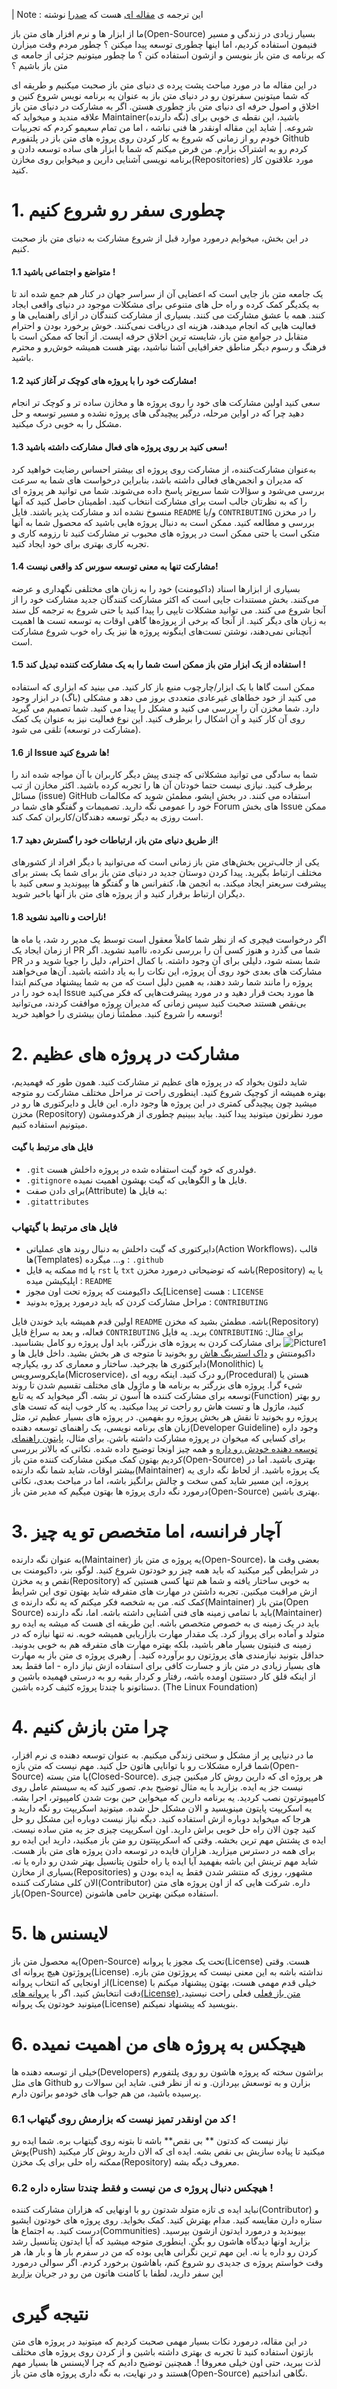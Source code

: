 | Note : این ترجمه ی  [مقاله ای](https://imsadra.me/commit-like-a-pro) هست که [صدرا](https://imsadra.me) نوشته

ما از ابزار ها و نرم  افزار های متن باز(Open-Source) بسیار زیادی در زندگی و مسیر فنیمون استفاده کردیم، اما اینها چطوری توسعه پیدا میکنن ؟ چطور مردم  وقت میزارن که برنامه ی متن باز بنویسن و ازشون استفاده کنن ؟ ما چطور میتونیم جزئی از  جامعه ی متن باز باشیم ؟

در این مقاله ما در مورد مباحث پشت پرده ی دنیای متن باز صحبت میکنیم و طریقه ای که شما میتونین سفرتون رو در دنیای متن باز به عنوان یه برنامه نویس شروع کنین و اخلاق و اصول حرفه ای دنیای متن باز چطوری هستن. اگر به مشارکت در دنیای متن باز علاقه مندید و میخواید که  Maintainer(نگه دارنده) باشید، این نقطه ی خوبی برای شروعه.
| شاید این مقاله اونقدر ها فنی نباشه ، اما من تمام سعیمو کردم که تجربیات خودم رو از زمانی که شروع به کار کردن روی پروژه های متن باز در پلتفورم Github کردم رو به اشتراک بزارم.
من  فرض میکنم که شما با ابزار های ساده توسعه دادن و برنامه نویسی آشنایی دارین و میخواین روی مخازن(Repositories) مورد علاقتون کار کنید.
# 1. چطوری سفر رو شروع کنیم
در این بخش، میخوایم درمورد موارد قبل از شروع مشارکت به دنیای متن باز  صحبت کنیم.

#### 1.1 متواضع و اجتماعی باشید !
یک جامعه متن باز جایی است که اعضایی آن از سراسر جهان در کنار هم جمع شده اند تا به یکدیگر کمک کرده و راه حل های متنوعی برای مشکلات موجود در دنیای واقعی ایجاد کنند.  همه با عشق مشارکت می کنند. بسیاری از مشارکت کنندگان در ازای راهنمایی ها و فعالیت هایی که انجام میدهند، هزینه ای دریافت نمی‌کنند. خوش برخورد بودن و احترام متقابل در جوامع متن باز، شایسته ترین اخلاق حرفه ایست. از آنجا که ممکن است با فرهنگ و رسوم دیگر مناطق جغرافیایی آشنا نباشید، بهتر هست همیشه خوش‌رو و محترم باشید.

#### 1.2 مشارکت خود را با پروژه های کوچک تر آغاز کنید!

سعی کنید اولین مشارکت های خود را روی پروژه ها و مخازن ساده تر و کوچک تر انجام دهید چرا که در اواین مرحله، درگیر پیچیدگی های پروژه نشده و مسیر توسعه و حل مشکل را به خوبی درک میکنید.

#### 1.3 سعی کنید بر روی پروژه های فعال مشارکت داشته باشید!

به‌عنوان مشارکت‌کننده، از مشارکت روی پروژه ای بیشتر احساس رضایت خواهید کرد که مدیران و انجمن‌های فعالی داشته باشد، بنابراین درخواست های شما به سرعت بررسی می‌شود و سؤالات شما سریع‌تر پاسخ داده می‌شوند. شما می توانید هر پروژه ای را که به نظرتان جالب است برای مشارکت انتخاب کنید.  اطمینان حاصل کنید که آنها منسوخ نشده اند و مشارکت پذیر باشند. فایل `README` و/یا `CONTRIBUTING` را در مخزن بررسی و مطالعه کنید. ممکن است به دنبال پروژه هایی باشید که محصول شما به آنها متکی است یا حتی ممکن است در پروژه های محبوب تر مشارکت کنید تا رزومه کاری و تجربه کاری بهتری برای خود ایجاد کنید.

#### 1.4 مشارکت تنها به معنی توسعه سورس کد واقعی نیست!

بسیاری از ابزارها اسناد (داکیومنت) خود را به زبان های مختلفی نگهداری و عرضه می‌کنند. بخش مستندات جایی است که اکثر مشارکت کنندگان جدید مشارکت خود را از آنجا شروع می کنند. می توانید مشکلات تایپی را پیدا کنید یا حتی شروع به ترجمه کل سند به زبان های دیگر کنید. از آنجا که برخی از پروژه‌ها گاهی اوقات به توسعه تست ها اهمیت آنچنانی نمی‌دهند، نوشتن تست‌های اینگونه پروژه ها نیز یک راه خوب شروع مشارکت است.

#### 1.5 استفاده از یک ابزار متن باز ممکن است شما را به یک مشارکت کننده تبدیل کند !

ممکن است گاها با یک ابزار/چارچوب منبع باز کار کنید. می بینید که ابزاری که استفاده می کنید از خود خطاهای غیرعادی متعددی بروز می دهد و مشکلی (باگ) در ابزار وجود دارد. شما مخزن آن را بررسی می کنید و مشکل را پیدا می کنید. شما تصمیم می گیرید روی آن کار کنید و آن اشکال را برطرف کنید. این نوع فعالیت نیز به عنوان یک کمک (مشارکت در توسعه) تلقی می شود.

#### 1.6 از Issue ها شروع کنید!

شما به سادگی می توانید مشکلاتی که چندی پیش دیگر کاربران با آن مواجه شده اند را برطرف کنید. نیازی نیست حتما خودتان آن ها را تجربه کرده باشید. اکثر مخازن از تب مسائل (issue) GitHub استفاده می کنند. در بخش ایشو، مطمئن شوید که مکالمات خود را عمومی نگه دارید. تصمیمات و گفتگو های شما در Forum های بخش Issue ممکن است روزی به دیگر توسعه دهندگان/کاربران کمک کند.

#### 1.7 از طریق دنیای متن باز، ارتباطات خود را گسترش دهید!

یکی از جالب‌ترین بخش‌های متن باز زمانی است که می‌توانید با دیگر افراد از کشورهای مختلف ارتباط بگیرید. پیدا کردن دوستان جدید در دنیای متن باز برای شما یک بستر برای پیشرفت سریعتر ایجاد میکند. به انجمن ها، کنفرانس ها و گفتگو ها بپیوندید و سعی کنید با دیگران ارتباط برقرار کنید و از پروژه های متن باز آنها باخبر شوید.

#### 1.8 ناراحت و ناامید نشوید!

اگر درخواست فیچری که از نظر شما کاملاً معقول است توسط یک مدیر رد شد، یا ماه ها از زمان ایجاد یک PR شما می گذرد و هنوز کسی آن را بررسی نکرده، ناامید نشوید. اگر PR شما بسته شود، دلیلی برای آن وجود داشته. با کمال احترام، دلیل را جویا شوید و در مشارکت های بعدی خود روی آن پروژه، این نکات را به یاد داشته باشید. آن‌ها می‌خواهند پروژه را مانند شما رشد دهند، به همین دلیل است که من به شما پیشنهاد می‌کنم ابتدا ایده خود را در Issue ها مورد بحث قرار دهید و در مورد پیشرفت‌هایی که فکر می‌کنید بی‌نقص هستند صحبت کنید سپس زمانی که مدیران پروژه موافقت کردند، می‌توانید توسعه را شروع کنید. مطمئناً زمان بیشتری را خواهید خرید!

# 2. مشارکت در پروژه های عظیم
 شاید دلتون بخواد که  در پروژه های عظیم تر مشارکت کنید. همون طور که فهمیدیم، بهتره همیشه از کوچیک شروع کنید. اینطوری راحت تر مراحل مختلف مشارکت رو متوجه میشید چون پیچیدگی کمتری در این پروژه ها وجود داره.
 این فایل و دایرکتوری ها رو در مخزن (Repository) مورد نظرتون میتونید پیدا کنید. بیاید ببینیم چطوری از هرکدومشون میتونیم استفاده کنیم.‍

#### **فایل های مرتبط با گیت**
* `.git` فولدری که خود گیت استفاده شده در پروژه داخلش هست.
* ‍‍‍‍`.gitignore` فایل ها و الگوهایی که گیت بهشون اهمیت نمیده.
* برای دادن صفت(Attribute) به فایل ها:
*  `.gitattributes`

### **فایل های مرتبط با گیتهاب**

* دایرکتوری که گیت داخلش به دنبال روند های عملیاتی(Action Workflows)، قالب ها(Templates) و... میگرده : 
    `.github`
* ممکنه یه فایل `md` یا `rst` یا `txt` باشه که توضیحاتی درمورد مخزن(Repository) یا یه اپلیکیشن میده :
    `README`
* یک داکیومنت که پروژه تحت اون مجوز[License] هست :
    `LICENSE`
* مراحل مشارکت کردن که باید درمورد پروژه بدونید :
    `CONTRIBUTING`


اولین قدم همیشه باید خوندن فایل `README` باشه. مطمئن بشید که مخزن(Repository) فعاله، و بعد به سراغ فایل `CONTRIBUTING` برید. یه فایل `CONTRIBUTING` برای مثال:
![Picture1](https://github.com/SepehrRasouli/BecomeAnOpenSourceContributorTranslation/blob/main/pics/1.avif)
برای مشارکت کردن به پروژه های بزرگتر، باید اول پروژه رو کامل بشناسید. داکیومنتش و [داک استرینگ هاش](https://en.wikipedia.org/wiki/Docstring) رو بخونید تا متوجه ی هر بخش بشید. داخل فایل ها و دایرکتوری ها بچرخید. ساختار و معماری کد رو، یکپارچه(Monolithic) یا مایکروسرویس(Microservice)، رو درک کنید. اینکه رویه ای(Procedural) هستن یا شیء گرا.
پروژه های بزرگتر به برنامه ها و ماژول های مختلف تقسیم شدن تا روند توسعه برای مشارکت کننده ها آسون تر بشه. اگر میخواید که یه تابع(Function) رو بهتر کنید، ماژول ها و تست هاش رو راحت تر پیدا میکنید. یه کار خوب اینه که تست های پروژه رو بخونید تا نقش هر بخش پروژه رو بفهمین.
در پروژه های بسیار عظیم تر، مثل زبان های برنامه نویسی، یک راهنمای توسعه دهنده(Developer Guideline) وجود داره برای کسایی که میخوان در پروژه مشارکت داشته باشن. برای مثال، [پایتون راهنمای توسعه دهنده خودش رو داره](https://devguide.python.org/) و همه چیز اونجا توضیح داده شده.
نکاتی که بالاتر بررسی کردیم بهتون کمک میکنن مشارکت کننده متن باز(Open-Source) بهتری باشید. اما در بیشتر اوقات، شاید شما نگه دارنده(Maintainer) یک پروژه باشید. از لحاظ نگه داری یه پروژه، این مسیر شاید کمی سخت و چالش برانگیز باشه، اما در مباحث بعدی، نکاتی درمورد نگه داری پروژه ها بهتون میگیم که مدیر متن باز(Open-Source) بهتری باشین.

# 3. آچار فرانسه، اما متخصص تو یه چیز
به عنوان نگه دارنده(Maintainer) یه پروژه ی متن باز(Open-Source)، بعضی وقت ها در شرایطی گیر میکنید که باید همه چیز رو خودتون شروع کنید. لوگو، بنر، داکیومنت بی نقص و یه مخزن(Repository) به خوبی ساختار یافته و شما هم تنها کسی هستین که ازش مراقبت میکنین. تجربه داشتن در مهارت های متفرقه شاید بهتون توی این شرایط کمک کنه. من به شخصه فکر میکنم که یه نگه دارنده ی(Maintainer) متن باز(Open Source) باید با تمامی زمینه های فنی آشنایی داشته باشه. اما، نگه دارنده(Maintainer) باید در یک زمینه ی به خصوص متخصص باشه. این طریقه ای هست که میشه یه ایده رو متولد و آماده برای پرواز کرد. یک مقدار مهارت بازاریابی همیشه خوبه.
نه تنها نیازه که در زمینه ی فنیتون بسیار ماهر باشید، بلکه بهتره مهارت های متفرقه هم به خوبی بدونید. حداقل بتونید نیازمندی های پروژتون رو برآورده کنید.
| رهبری پروژه ی متن باز به مهارت های بسیار زیادی در متن باز و جسارت کافی برای استفاده ازش نیاز داره - اما فقط بعد از اینکه قلق کار دستتون اومده باشه، رفتار و کردار بقیه رو به درستی فهمیده باشین و دستاتونو با چندتا پروژه کثیف کرده باشین. (The Linux Foundation)
# 4. چرا متن بازش کنیم
ما در دنیایی پر از مشکل و سختی زندگی میکنیم. به عنوان توسعه دهنده ی نرم افزار، شما قراره مشکلات رو با توانایی هاتون حل کنید. مهم نیست که متن بازه(Open-Source) یا متن بسته(Closed-Source). هر پروژه ای که دارین روش کار میکنین چیزی نیست جز یه ایده. بزارید با یه مثال توضیح بدم.
تصور کنید که یه سیستم عامل روی کامپیوترتون نصب کردید. یه برنامه دارین که میخواین حین بوت شدن کامپیوتر، اجرا بشه. یه اسکریپت پایتون مینویسید و الان مشکل حل شده. میتونید اسکریپت رو نگه دارید و هرجا که میخواید دوباره ازش استفاده کنید. دیگه نیاز نیست دوباره این مشکل رو حل کنید چون الان راه حل خوبی براش دارید. اون اسکریپت چیزی جز یه متن ساده نیست. ایده ی پشتش مهم ترین بخشه.
وقتی که اسکریپتتون رو متن باز میکنید، دارید این ایده رو برای همه در دسترس میزارید. هزاران فایده در توسعه دادن پروژه های متن باز هست. شاید مهم ترینش این باشه بفهمید آیا ایده یا راه حلتون پتانسیل بهتر شدن رو داره یا نه.
بسیاری از مخازن(Repositories) مشهور، روزی که منتشر شدن فقط یه ایده بودن و الان کلی مشارکت کننده(Contributor) داره. شرکت هایی که از اون پروژه های متن باز(Open-Source) استفاده میکنن بهترین حامی هاشونن.

# 5. لایسنس ها
یه محصول متن باز(Open-Source) تحت یک مجوز یا پروانه(License) هست. وقتی پروژتون هیچ پروانه ای(License) نداشته باشه به این معنی نیست که پروژتون متن بازه. از اونجایی که انتخاب پروانه(License) خیلی قدم مهمی هست، بهتون پیشنهاد میکنم با دقت انتخابش کنید. اگر با [پروانه های(License) متن باز فعلی](https://choosealicense.com/licenses/) فعلی راحت نیستید، میتونید خودتون یک پروانه(License) بنویسید که پیشنهاد نمیکنم.

# 6. هیچکس به پروژه های من اهمیت نمیده
خیلی از توسعه دهنده ها(Developers) براشون سخته که پروژه هاشون رو روی پلتفورم های مثل Github بزارن و به توسعش بپردازن. و نه از نظر فنی. شاید این سوالات رو پرسیده باشید، من هم جواب های خودمو براتون دارم.

### 6.1 کد من اونقدر تمیز نیست که بزارمش روی گیتهاب !
نیاز نیست که کدتون ** بی نقص** باشه تا بتونه روی گیتهاب بره. شما ایده رو پوش(Push) میکنید تا پیاده سازیش بی نقص بشه. ایده ای که الان دارید روش کار میکنید ممکنه راه حلی برای یک مخزن(Repository) معروف دیگه بشه.

### 6.2 هیچکس دنبال پروژه ی من نیست و فقط چندتا ستاره داره !
نباید ایده ی تازه متولد شدتون رو با اونهایی که هزاران مشارکت کننده(Contributor) و ستاره دارن مقایسه کنید. مدام بهترش کنید. کمک بخواید. روی پروژه های خودتون ایشیو درست کنید. به اجتماع ها(Communities) بپیوندید و درمورد ایدتون ازشون بپرسید. بزارید اونها دیدگاه هاشون رو بگن. اینطوری متوجه میشید که آیا ایدتون پتانسیل رشد کردن رو داره یا نه.
این مهم ترین نگرانی هایی بوده که من در سفرم بار ها و بار ها، هر وقت خواستم پروژه ی جدیدی رو شروع کنم، باهاشون برخورد کردم. اگر سوالی درمورد این سفر دارید، لطفا با کامنت هاتون من رو در جریان [بزارید](https://imsadra.me/become-an-open-source-contributor)

# نتیجه گیری
در این مقاله، درمورد نکات بسیار مهمی صحبت کردیم که میتونید در پروژه های متن بازتون استفاده کنید تا تجربه ی بهتری داشته باشین و از کردن روی پروژه های مختلف لذت ببرید، حتی اون خیلی معروفا !. همچنین توضیح دادیم که چرا لایسنس ها بسیار مهم هستند و در نهایت، به نگه داری پروژه های متن باز(Open-Source) نگاهی انداختیم.


